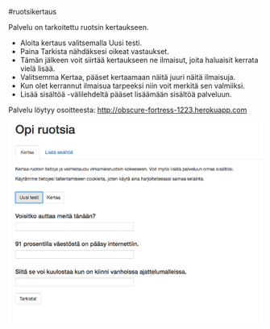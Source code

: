 #ruotsikertaus

Palvelu on tarkoitettu ruotsin kertaukseen.
* Aloita kertaus valitsemalla Uusi testi.
* Paina Tarkista nähdäksesi oikeat vastaukset.
* Tämän jälkeen voit siirtää kertaukseen ne ilmaisut, joita haluaisit kerrata vielä lisää.
* Valitsemma Kertaa, pääset kertaamaan näitä juuri näitä ilmaisuja.
* Kun olet kerrannut ilmaisua tarpeeksi niin voit merkitä sen valmiiksi.
* Lisää sisältöä -välilehdeltä pääset lisäämään sisältöä palveluun.

Palvelu löytyy osoitteesta:
http://obscure-fortress-1223.herokuapp.com


![Screenshot](https://github.com/liiza/ruotsikertaus/blob/master/Screen%20Shot%202018-03-20%20at%201.48.03%20PM.png "")
